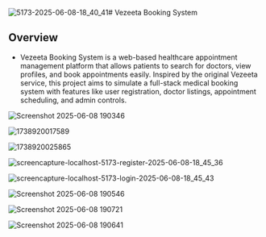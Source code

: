 ![5173-2025-06-08-18_40_41](https://github.com/user-attachments/assets/d22d685d-969a-4094-a48f-0b12c3ca52be)# Vezeeta Booking System

## Overview

- Vezeeta Booking System is a web-based healthcare appointment management platform that allows patients to search for doctors, view profiles, and book appointments easily. Inspired by the original Vezeeta service, this project aims to simulate a full-stack medical booking system with features like user registration, doctor listings, appointment scheduling, and admin controls.

![Screenshot 2025-06-08 190346](https://github.com/user-attachments/assets/5a13a518-7245-4f04-984b-c97b725748d1)

![1738920017589](https://github.com/user-attachments/assets/6dd84d35-5cdf-4e50-b881-ff9c19c31a57)

![1738920025865](https://github.com/user-attachments/assets/5825d936-13cc-4a44-b585-85d59e380216)

![screencapture-localhost-5173-register-2025-06-08-18_45_36](https://github.com/user-attachments/assets/610ca070-47ca-4b43-9db5-4aa08916db91)

![screencapture-localhost-5173-login-2025-06-08-18_45_43](https://github.com/user-attachments/assets/8354eb96-3998-4599-8cfc-8ad6e80713b0)

![Screenshot 2025-06-08 190546](https://github.com/user-attachments/assets/d14e99fb-5096-4068-b3b0-f80a89c16678)

![Screenshot 2025-06-08 190721](https://github.com/user-attachments/assets/f05936fc-ac9f-4ab6-841e-7ac245774344)

![Screenshot 2025-06-08 190641](https://github.com/user-attachments/assets/c64d3153-ac02-4dfb-8987-5899be358cf3)

